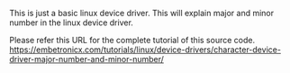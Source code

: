 This is just a basic linux device driver. This will explain major and minor number in the linux device driver.

Please refer this URL for the complete tutorial of this source code.
https://embetronicx.com/tutorials/linux/device-drivers/character-device-driver-major-number-and-minor-number/